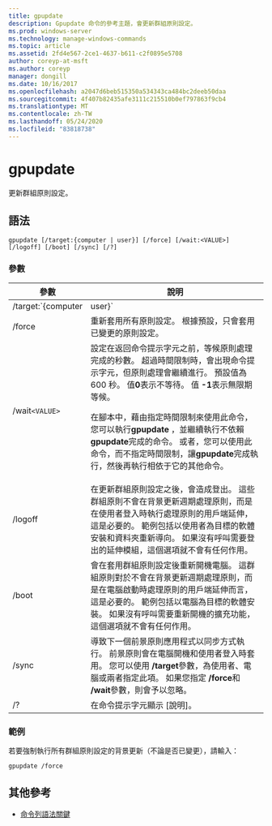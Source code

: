 ```yaml
---
title: gpupdate
description: Gpupdate 命令的參考主題，會更新群組原則設定。
ms.prod: windows-server
ms.technology: manage-windows-commands
ms.topic: article
ms.assetid: 2fd4e567-2ce1-4637-b611-c2f0895e5708
author: coreyp-at-msft
ms.author: coreyp
manager: dongill
ms.date: 10/16/2017
ms.openlocfilehash: a2047d6beb515350a534343ca484bc2deeb50daa
ms.sourcegitcommit: 4f407b82435afe3111c215510b0ef797863f9cb4
ms.translationtype: MT
ms.contentlocale: zh-TW
ms.lasthandoff: 05/24/2020
ms.locfileid: "83818738"
---
```

# <a name="gpupdate"></a>gpupdate

更新群組原則設定。

## <a name="syntax"></a>語法

```
gpupdate [/target:{computer | user}] [/force] [/wait:<VALUE>] [/logoff] [/boot] [/sync] [/?]
```

### <a name="parameters"></a>參數

| 參數 | 說明 |
| --------- |------------ |
| /target:`{computer|user}` | 指定只更新使用者或只有電腦原則設定。 根據預設，使用者和電腦原則設定都會更新。 |
| /force | 重新套用所有原則設定。 根據預設，只會套用已變更的原則設定。 |
| /wait`<VALUE>` | 設定在返回命令提示字元之前，等候原則處理完成的秒數。 超過時間限制時，會出現命令提示字元，但原則處理會繼續進行。 預設值為 600 秒。 值**0**表示不等待。 值 **-1**表示無限期等候。<p>在腳本中，藉由指定時間限制來使用此命令，您可以執行**gpupdate** ，並繼續執行不依賴**gpupdate**完成的命令。 或者，您可以使用此命令，而不指定時間限制，讓**gpupdate**完成執行，然後再執行相依于它的其他命令。 |
| /logoff | 在更新群組原則設定之後，會造成登出。 這些群組原則不會在背景更新週期處理原則，而是在使用者登入時執行處理原則的用戶端延伸，這是必要的。 範例包括以使用者為目標的軟體安裝和資料夾重新導向。 如果沒有呼叫需要登出的延伸模組，這個選項就不會有任何作用。 |
| /boot | 會在套用群組原則設定後重新開機電腦。 這群組原則對於不會在背景更新週期處理原則，而是在電腦啟動時處理原則的用戶端延伸而言，這是必要的。 範例包括以電腦為目標的軟體安裝。 如果沒有呼叫需要重新開機的擴充功能，這個選項就不會有任何作用。 |
| /sync | 導致下一個前景原則應用程式以同步方式執行。 前景原則會在電腦開機和使用者登入時套用。 您可以使用 **/target**參數，為使用者、電腦或兩者指定此項。 如果您指定 **/force**和 **/wait**參數，則會予以忽略。 |
| /? | 在命令提示字元顯示 [說明]。 |

### <a name="examples"></a>範例

若要強制執行所有群組原則設定的背景更新（不論是否已變更），請輸入：

```
gpupdate /force
```

## <a name="additional-references"></a>其他參考

- [命令列語法關鍵](command-line-syntax-key.md)